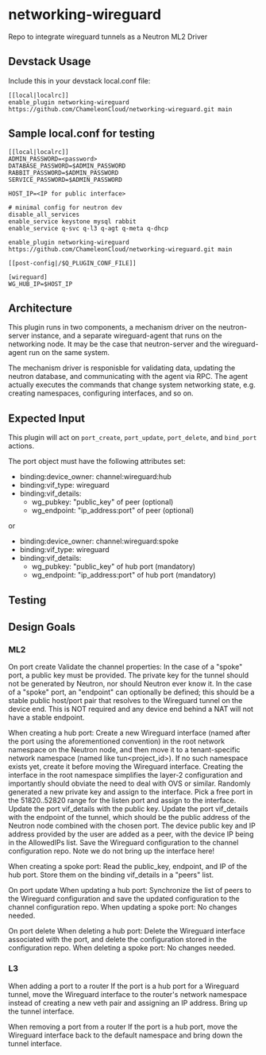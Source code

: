 # networking-wireguard
Repo to integrate wireguard tunnels as a Neutron ML2 Driver


## Devstack Usage

Include this in your devstack local.conf file:

```
[[local|localrc]]
enable_plugin networking-wireguard https://github.com/ChameleonCloud/networking-wireguard.git main
```



## Sample local.conf for testing

```
[[local|localrc]]
ADMIN_PASSWORD=<password>
DATABASE_PASSWORD=$ADMIN_PASSWORD
RABBIT_PASSWORD=$ADMIN_PASSWORD
SERVICE_PASSWORD=$ADMIN_PASSWORD

HOST_IP=<IP for public interface>

# minimal config for neutron dev
disable_all_services
enable_service keystone mysql rabbit
enable_service q-svc q-l3 q-agt q-meta q-dhcp

enable_plugin networking-wireguard https://github.com/ChameleonCloud/networking-wireguard.git main

[[post-config|/$Q_PLUGIN_CONF_FILE]]

[wireguard]
WG_HUB_IP=$HOST_IP
```


## Architecture

This plugin runs in two components, a mechanism driver on the neutron-server instance, and a separate wireguard-agent that runs on the networking node. It may be the case that neutron-server and the wireguard-agent run on the same system.

The mechanism driver is responisble for validating data, updating the neutron database, and communicating with the agent via RPC. The agent actually executes the commands that change system networking state, e.g. creating namespaces, configuring interfaces, and so on.

## Expected Input

This plugin will act on `port_create`, `port_update`, `port_delete`, and `bind_port` actions.

The port object must have the following attributes set:
- binding:device_owner: channel:wireguard:hub
- binding:vif_type: wireguard
- binding:vif_details:
  - wg_pubkey: "public_key" of peer (optional)
  - wg_endpoint: "ip_address:port" of peer (optional)

or

- binding:device_owner: channel:wireguard:spoke
- binding:vif_type: wireguard
- binding:vif_details:
  - wg_pubkey: "public_key" of hub port (mandatory)
  - wg_endpoint: "ip_address:port" of hub port (mandatory)


## Testing



## Design Goals

### ML2

On port create
Validate the channel properties:
In the case of a "spoke" port, a public key must be provided. The private key for the tunnel should not be generated by Neutron, nor should Neutron ever know it.
In the case of a "spoke" port, an "endpoint" can optionally be defined; this should be a stable public host/port pair that resolves to the Wireguard tunnel on the device end. This is NOT required and any device end behind a NAT will not have a stable endpoint.

When creating a hub port:
Create a new Wireguard interface (named after the port using the aforementioned convention) in the root network namespace on the Neutron node, and then move it to a tenant-specific network namespace (named like tun<project_id>). If no such namespace exists yet, create it before moving the Wireguard interface. Creating the interface in the root namespace simplifies the layer-2 configuration and importantly should obviate the need to deal with OVS or similar.
Randomly generated a new private key and assign to the interface.
Pick a free port in the 51820..52820 range for the listen port and assign to the interface.
Update the port vif_details with the public key.
Update the port vif_details with the endpoint of the tunnel, which should be the public address of the Neutron node combined with the chosen port.
The device public key and IP address provided by the user are added as a peer, with the device IP being in the AllowedIPs list.
Save the Wireguard configuration to the channel configuration repo.
Note we do not bring up the interface here!

When creating a spoke port:
Read the public_key, endpoint, and IP of the hub port. Store them on the binding vif_details in a "peers" list.

On port update
When updating a hub port:
Synchronize the list of peers to the Wireguard configuration and save the updated configuration to the channel configuration repo.
When updating a spoke port:
No changes needed.

On port delete
When deleting a hub port:
Delete the Wireguard interface associated with the port, and delete the configuration stored in the configuration repo.
When deleting a spoke port:
No changes needed.


### L3

When adding a port to a router
If the port is a hub port for a Wireguard tunnel, move the Wireguard interface to the router's network namespace instead of creating a new veth pair and assigning an IP address. Bring up the tunnel interface.

When removing a port from a router
If the port is a hub port, move the Wireguard interface back to the default namespace and bring down the tunnel interface.
